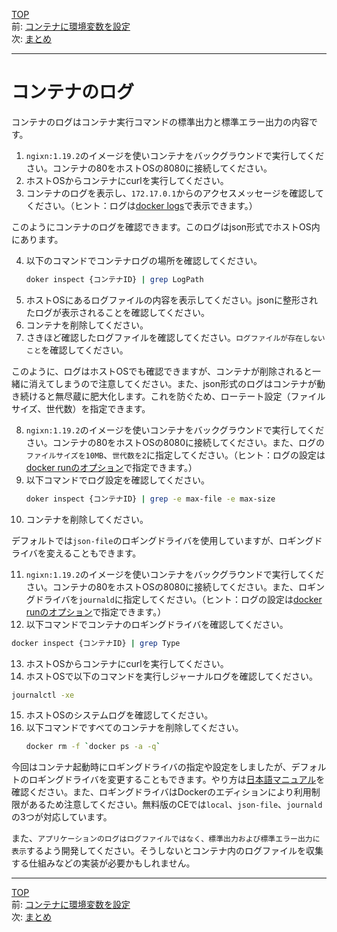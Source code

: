 [TOP](../README.md)   
前: [コンテナに環境変数を設定](./container-env.md)  
次: [まとめ](./container-summary.md)  

---

# コンテナのログ

コンテナのログはコンテナ実行コマンドの標準出力と標準エラー出力の内容です。

1. ``ngixn:1.19.2``のイメージを使いコンテナをバックグラウンドで実行してください。コンテナの80をホストOSの8080に接続してください。
2. ホストOSからコンテナにcurlを実行してください。
3. コンテナのログを表示し、``172.17.0.1``からのアクセスメッセージを確認してください。（ヒント：ログは[docker logs](https://docs.docker.jp/engine/reference/commandline/logs.html)で表示できます。）

このようにコンテナのログを確認できます。このログはjson形式でホストOS内にあります。

4. 以下のコマンドでコンテナログの場所を確認してください。
   ``` sh
   doker inspect {コンテナID} | grep LogPath
   ```
5. ホストOSにあるログファイルの内容を表示してください。jsonに整形されたログが表示されることを確認してください。
6. コンテナを削除してください。
7. さきほど確認したログファイルを確認してください。``ログファイルが存在しないこと``を確認してください。

このように、ログはホストOSでも確認できますが、コンテナが削除されると一緒に消えてしまうので注意してください。また、json形式のログはコンテナが動き続けると無尽蔵に肥大化します。これを防ぐため、ローテート設定（ファイルサイズ、世代数）を指定できます。

8. ``ngixn:1.19.2``のイメージを使いコンテナをバックグラウンドで実行してください。コンテナの80をホストOSの8080に接続してください。また、ログの``ファイルサイズを10MB``、``世代数を2``に指定してください。（ヒント：ログの設定は[docker runのオプション](https://docs.docker.jp/engine/admin/logging/overview.html?highlight=%E3%83%AD%E3%82%AE%E3%83%B3%E3%82%B0#json)で指定できます。）
9. 以下コマンドでログ設定を確認してください。
   ``` sh
   doker inspect {コンテナID} | grep -e max-file -e max-size
   ```
10. コンテナを削除してください。

デフォルトでは``json-file``のロギングドライバを使用していますが、ロギングドライバを変えることもできます。

11. ``ngixn:1.19.2``のイメージを使いコンテナをバックグラウンドで実行してください。コンテナの80をホストOSの8080に接続してください。また、ロギングドライバを``journald``に指定してください。（ヒント：ログの設定は[docker runのオプション](https://docs.docker.jp/engine/admin/logging/overview.html?highlight=%E3%83%AD%E3%82%AE%E3%83%B3%E3%82%B0#id1)で指定できます。）
12. 以下コマンドでコンテナのロギングドライバを確認してください。
   ``` sh
   docker inspect {コンテナID} | grep Type
   ```
13. ホストOSからコンテナにcurlを実行してください。
14. ホストOSで以下のコマンドを実行しジャーナルログを確認してください。
   ``` sh
   journalctl -xe
   ```
15. ホストOSのシステムログを確認してください。
16. 以下コマンドですべてのコンテナを削除してください。
    ``` sh
    docker rm -f `docker ps -a -q`
    ```

今回はコンテナ起動時にロギングドライバの指定や設定をしましたが、デフォルトのロギングドライバを変更することもできます。やり方は[日本語マニュアル](https://docs.docker.jp/config/container/logging/configure.html#configure-the-default-logging-driver)を確認ください。また、ロギングドライバはDockerのエディションにより利用制限があるため注意してください。無料版のCEでは``local``、``json-file``、``journald``の3つが対応しています。

また、``アプリケーションのログはログファイルではなく、標準出力および標準エラー出力に表示``するよう開発してください。そうしないとコンテナ内のログファイルを収集する仕組みなどの実装が必要かもしれません。

---

[TOP](../README.md)   
前: [コンテナに環境変数を設定](./container-env.md)  
次: [まとめ](./container-summary.md)  
